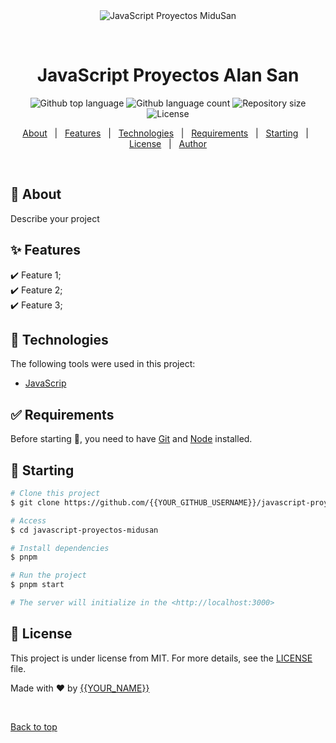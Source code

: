 <div align="center" id="top"> 
  <img src="./.github/app.gif" alt="JavaScript Proyectos MiduSan" />

  &#xa0;

  <!-- <a href="https://javascriptproyectosmidusan.netlify.app">Demo</a> -->
</div>

<h1 align="center">JavaScript Proyectos Alan San</h1>

<p align="center">
  <img alt="Github top language" src="https://img.shields.io/github/languages/top/{{YOUR_GITHUB_USERNAME}}/javascript-proyectos-midusan?color=56BEB8">

  <img alt="Github language count" src="https://img.shields.io/github/languages/count/{{YOUR_GITHUB_USERNAME}}/javascript-proyectos-midusan?color=56BEB8">

  <img alt="Repository size" src="https://img.shields.io/github/repo-size/{{YOUR_GITHUB_USERNAME}}/javascript-proyectos-midusan?color=56BEB8">

  <img alt="License" src="https://img.shields.io/github/license/{{YOUR_GITHUB_USERNAME}}/javascript-proyectos-midusan?color=56BEB8">

  <!-- <img alt="Github issues" src="https://img.shields.io/github/issues/{{YOUR_GITHUB_USERNAME}}/javascript-proyectos-midusan?color=56BEB8" /> -->

  <!-- <img alt="Github forks" src="https://img.shields.io/github/forks/{{YOUR_GITHUB_USERNAME}}/javascript-proyectos-midusan?color=56BEB8" /> -->

  <!-- <img alt="Github stars" src="https://img.shields.io/github/stars/{{YOUR_GITHUB_USERNAME}}/javascript-proyectos-midusan?color=56BEB8" /> -->
</p>

<!-- Status -->

<!-- <h4 align="center"> 
	🚧  JavaScript Proyectos Alan San 🚀 Under construction...  🚧
</h4> 

<hr> -->

<p align="center">
  <a href="#dart-about">About</a> &#xa0; | &#xa0; 
  <a href="#sparkles-features">Features</a> &#xa0; | &#xa0;
  <a href="#rocket-technologies">Technologies</a> &#xa0; | &#xa0;
  <a href="#white_check_mark-requirements">Requirements</a> &#xa0; | &#xa0;
  <a href="#checkered_flag-starting">Starting</a> &#xa0; | &#xa0;
  <a href="#memo-license">License</a> &#xa0; | &#xa0;
  <a href="https://github.com/{{YOUR_GITHUB_USERNAME}}" target="_blank">Author</a>
</p>

<br>

## :dart: About ##

Describe your project

## :sparkles: Features ##

:heavy_check_mark: Feature 1;\
:heavy_check_mark: Feature 2;\
:heavy_check_mark: Feature 3;

## :rocket: Technologies ##

The following tools were used in this project:

- [JavaScrip](https://developer.mozilla.org/es/docs/Web/JavaScript)

## :white_check_mark: Requirements ##

Before starting :checkered_flag:, you need to have [Git](https://git-scm.com) and [Node](https://nodejs.org/en/) installed.

## :checkered_flag: Starting ##

```bash
# Clone this project
$ git clone https://github.com/{{YOUR_GITHUB_USERNAME}}/javascript-proyectos-midusan

# Access
$ cd javascript-proyectos-midusan

# Install dependencies
$ pnpm

# Run the project
$ pnpm start

# The server will initialize in the <http://localhost:3000>
```

## :memo: License ##

This project is under license from MIT. For more details, see the [LICENSE](LICENSE.md) file.


Made with :heart: by <a href="https://github.com/{{YOUR_GITHUB_USERNAME}}" target="_blank">{{YOUR_NAME}}</a>

&#xa0;

<a href="#top">Back to top</a>
